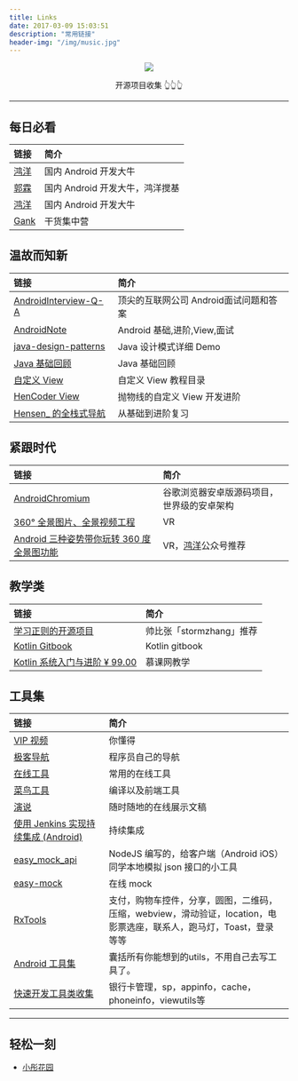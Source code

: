 ```yaml
---
title: Links
date: 2017-03-09 15:03:51
description: "常用链接"
header-img: "/img/music.jpg"
---
```

[<div align=center><img src="https://dn-linuxcn.qbox.me/data/attachment/album/201503/19/212638snhia4axi14x5rt5.jpg"/></div>](/project_collection)
<div align=center>开源项目收集 👆👆👆</div>

--------------------------------
## 每日必看
| 链接        |     简介     |
| :----------- | :-----------|
|[鸿洋](http://blog.csdn.net/lmj623565791?viewmode=contents)| 国内 Android 开发大牛 |
|[郭霖](http://weixin.sogou.com/weixin?type=1&query=guolin_blog&ie=utf8&_sug_=n&_sug_type_=&w=01015002&oq=&ri=2&sourceid=sugg&sut=893&sst0=1477555640580&lkt=1%2C1477555640477%2C1477555640477)| 国内 Android 开发大牛，鸿洋搅基 |
|[鸿洋](http://blog.csdn.net/lmj623565791?viewmode=contents)| 国内 Android 开发大牛 |
|[Gank](http://gank.io/) | 干货集中营 |

## 温故而知新
| 链接        |     简介     |
| :----------- | :-----------|
|[AndroidInterview-Q-A](https://github.com/JackyAndroid/AndroidInterview-Q-A) | 顶尖的互联网公司 Android面试问题和答案|
|[AndroidNote](https://github.com/linsir6/AndroidNote) | Android 基础,进阶,View,面试 |
|[java-design-patterns](https://github.com/iluwatar/java-design-patterns) | Java 设计模式详细 Demo |
|[Java 基础回顾](http://blog.csdn.net/dd864140130/article/details/55833087) | Java 基础回顾 |
|[自定义 View](http://www.gcssloop.com/customview/CustomViewIndex) | 自定义 View 教程目录 |
|[HenCoder View](http://hencoder.com/ui-1-1/) | 抛物线的自定义 View 开发进阶 |
|[Hensen_ 的全栈式导航](http://blog.csdn.net/qq_30379689/article/details/52637226) | 从基础到进阶复习 |

## 紧跟时代
| 链接        |     简介     |
| :----------- | :-----------|
|[AndroidChromium](https://github.com/JackyAndroid/AndroidChromium/blob/master/README-CN.md) | 谷歌浏览器安卓版源码项目，世界级的安卓架构 |
|[360° 全景图片、全景视频工程](https://github.com/sfsheng0322/DroidVR)| VR |
|[Android 三种姿势带你玩转 360 度全景图功能](http://www.jianshu.com/p/adfab8201660) |   VR，[鸿洋](http://mp.weixin.qq.com/s/XxzM3YIR-V2BD2M833qlhQ)公众号推荐 |

## 教学类
| 链接        |     简介     |
| :----------- | :-----------|
|[学习正则的开源项目](https://github.com/zeeshanu/learn-regex/blob/master/README-cn.md) | 帅比张「stormzhang」推荐 |
|[Kotlin Gitbook](https://huanglizhuo.gitbooks.io/kotlin-in-chinese/content/GettingStarted/Basic-Syntax.html?q=) | Kotlin gitbook |
|[Kotlin 系统入门与进阶 ¥ 99.00](http://coding.imooc.com/class/evaluation/108.html?page=3) | 慕课网教学 |

## 工具集
| 链接        |     简介     |
| :----------- | :-----------|
|[VIP 视频](http://ilxdh.com/) | 你懂得 |
|[极客导航](http://www.jikedaohang.com/) | 程序员自己的导航 |
|[在线工具](http://tool.lu/) | 常用的在线工具 |
|[菜鸟工具](http://c.runoob.com/) | 编译以及前端工具 |
|[演说](http://yanshuo.io/) | 随时随地的在线展示文稿 |
|[使用 Jenkins 实现持续集成 (Android)](http://www.pgyer.com/doc/view/jenkins) | 持续集成 |
|[easy_mock_api](https://github.com/heimashi/easy_mock_api) | NodeJS 编写的，给客户端（Android iOS）同学本地模拟 json 接口的小工具 |
|[easy-mock](https://easy-mock.com/) | 在线 mock |
|[RxTools](https://github.com/vondear/RxTools) | 支付，购物车控件，分享，圆图，二维码，压缩，webview，滑动验证，location，电影票选座，联系人，跑马灯，Toast，登录 等等 |
|[Android 工具集](https://github.com/Blankj/AndroidUtilCode) | 囊括所有你能想到的utils，不用自己去写工具了。 |
| [快速开发工具类收集](https://github.com/AbrahamCaiJin/CommonUtilLibrary) | 银行卡管理，sp，appinfo，cache，phoneinfo，viewutils等 |
	
--------------------------------
## 轻松一刻
- [小彤花园](http://www.jianshu.com/u/4a4eb4feee62)

<!-- ## React Native (是时候学习一波了！)
- [涩郎React-Native](http://godcoder.me/categories/%E6%8A%80%E6%9C%AF%E5%8D%9A%E5%AE%A2/React-Native/)
- [crazycodeboy的React Native总结](https://github.com/crazycodeboy/RNStudyNotes)
- [高仿掘金-React Native](http://blog.csdn.net/w337198302/article/details/53225051)
- [React Native开发工具配置](https://github.com/le0zh/blog/issues/1) -->

<!-- ## Nice Blog
* [中二病也要开发 ANDROID](http://kaedea.com/)
* [王亟亟的大牛之路](http://blog.csdn.net/ddwhan0123?viewmode=contents) - Android, iOS, react-native
* [D_clock爱吃葱花](http://blog.coderclock.com/) - 
* [《Android开发艺术探索》读书笔记](https://hujiaweibujidao.github.io/blog/2015/12/05/art-of-android-development-reading-notes/)
* [Android样式的开发](http://keeganlee.me/post/android/20150830)- shape、selector、layer-list、level-list、style等
* [南尘](http://www.cnblogs.com/liushilin) - [内存泄漏全解析](http://www.cnblogs.com/liushilin/p/5900089.html), [Retrofit](http://www.cnblogs.com/liushilin/p/6164901.html)
* [一个五年Android开发者百度、阿里、聚美、映客的面试心经](http://gdky005.com/2016/07/08/%E4%B8%80%E4%B8%AA%E4%BA%94%E5%B9%B4Android%E5%BC%80%E5%8F%91%E8%80%85%E7%99%BE%E5%BA%A6%E3%80%81%E9%98%BF%E9%87%8C%E3%80%81%E8%81%9A%E7%BE%8E%E3%80%81%E6%98%A0%E5%AE%A2%E7%9A%84%E9%9D%A2%E8%AF%95%E5%BF%83%E7%BB%8F/) - 前人指路
* [drakeet](https://drakeet.me/) - 阿里Android开发者
* [咕咚](http://gudong.name/) - 独立Android开发者
* [素锦](http://isujin.com/) - 有个性的网站
* [卖桃君随想录](http://macshuo.com/) - 70后程序员的理想
* [Aixiu](http://blog.ynxiu.com/about/) - 一个不会写代码的，平面工作者！
* [灰姑娘](http://ephen.me/About/) - 产品运营经理(妹子哟~)
* [MOxFIVE](http://moxfive.xyz/) - 专注于前端
* [Xesam](http://xesam.github.io/tag/android/) - 靠谱的娱乐型程序员
* [张涛-开源实验室](http://www.kymjs.com/works/)
* [edolphin](http://edolphin.site/archives/) - ubuntu搜狗输入法，idea下无法输入中文
* [拥抱 Android Studio ：Gradle 插件开发](http://kvh.io/cn/tags/EmbraceAndroidStudio/)
* [Werb](http://werb.github.io/) - android视频音频,python打包apk等
* [半栈工程师](https://halfstackdeveloper.github.io/) - 滑动卡片, 悬浮球, JVM, HotFix等 -->

<!-- ## A collection of links
- [MIUI系统工程师Gityuan](http://gityuan.com/about/) - 基于Android 6.0的源码，专注于分享Android系统原理、架构分析的原创文章
- [主席](https://github.com/singwhatiwanna), 微博[任玉刚Coder](http://weibo.com/uc83018062?is_hot=1) - 《Android开发艺术探索》作者
- [廖雪峰Python教程](http://www.liaoxuefeng.com/wiki/0014316089557264a6b348958f449949df42a6d3a2e542c000/00143184474383175eeea92a8b0439fab7b392a8a32f8fa000) - Python教程讲解的浅显易懂适合初学者
- [泡在网上的日子](http://www.jcodecraeer.com/plus/list.php?tid=18) - 做最好的移动开发社区
- [给 Android 开发者的 RxJava 详解](http://gank.io/post/560e15be2dca930e00da1083#toc_1) by [`扔物线`](https://github.com/rengwuxian)
- 使用CheckStyle检查代码(http://gudong.name/2016/04/07/checkstyle.html) -->
